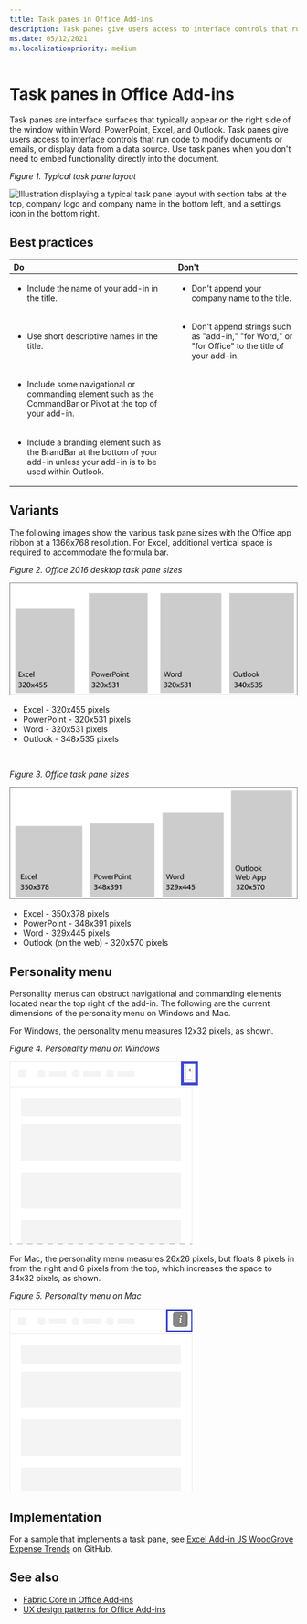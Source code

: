 ```yaml
---
title: Task panes in Office Add-ins
description: Task panes give users access to interface controls that run code to modify documents or emails, or display data from a data source.
ms.date: 05/12/2021
ms.localizationpriority: medium
---
```



# Task panes in Office Add-ins

Task panes are interface surfaces that typically appear on the right side of the window within Word, PowerPoint, Excel, and Outlook. Task panes give users access to interface controls that run code to modify documents or emails, or display data from a data source. Use task panes when you don't need to embed functionality directly into the document.

*Figure 1. Typical task pane layout*

![Illustration displaying a typical task pane layout with section tabs at the top, company logo and company name in the bottom left, and a settings icon in the bottom right.](../images/overview-with-app-task-pane.png)

## Best practices

|Do|Don't|
|:-----|:--------|
|<ul><li>Include the name of your add-in in the title.</li></ul>|<ul><li>Don't append your company name to the title.</li></ul>|
|<ul><li>Use short descriptive names in the title.</li></ul>|<ul><li>Don't append strings such as "add-in," "for Word," or "for Office" to the title of your add-in.</li></ul>|
|<ul><li>Include some navigational or commanding element such as the CommandBar or Pivot at the top of your add-in.</li></ul>||
|<ul><li>Include a branding element such as the BrandBar at the bottom of your add-in unless your add-in is to be used within Outlook.</li></ul>||

## Variants

The following images show the various task pane sizes with the Office app ribbon at a 1366x768 resolution. For Excel, additional vertical space is required to accommodate the formula bar.  

*Figure 2. Office 2016 desktop task pane sizes*

![Diagram displaying the desktop task pane sizes at 1366x768 resolution.](../images/office-2016-taskpane-sizes.png)

- Excel - 320x455 pixels
- PowerPoint - 320x531 pixels
- Word - 320x531 pixels
- Outlook - 348x535 pixels

<br/>

*Figure 3. Office task pane sizes*

![Diagram displaying the task pane sizes at 1366x768 resolution.](../images/office-365-taskpane-sizes.png)

- Excel - 350x378 pixels
- PowerPoint - 348x391 pixels
- Word - 329x445 pixels
- Outlook (on the web) - 320x570 pixels

## Personality menu

Personality menus can obstruct navigational and commanding elements located near the top right of the add-in. The following are the current dimensions of the personality menu on Windows and Mac.

For Windows, the personality menu measures 12x32 pixels, as shown.

*Figure 4. Personality menu on Windows*

![Diagram showing the personality menu on Windows desktop.](../images/personality-menu-win.png)

For Mac, the personality menu measures 26x26 pixels, but floats 8 pixels in from the right and 6 pixels from the top, which increases the space to 34x32 pixels, as shown.

*Figure 5. Personality menu on Mac*

![Diagram showing the personality menu on Mac desktop.](../images/personality-menu-mac.png)

## Implementation

For a sample that implements a task pane, see [Excel Add-in JS WoodGrove Expense Trends](https://github.com/OfficeDev/Excel-Add-in-WoodGrove-Expense-Trends) on GitHub.

## See also

- [Fabric Core in Office Add-ins](fabric-core.md)
- [UX design patterns for Office Add-ins](../design/ux-design-pattern-templates.md)
